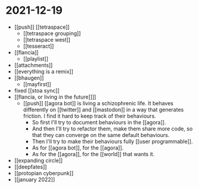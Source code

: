# 2021-12-19

- [[push]] [[tetraspace]]
  - [[tetraspace grouping]]
  - [[tetraspace west]]
  - [[tesseract]]
- [[flancia]]
  - [[playlist]]
- [[attachments]]
- [[everything is a remix]]
- [[bhaugen]]
  - [[mayfirst]]
- fixed [[stoa sync]]
- [[flancia, or living in the future]]]]
  - [[push]] [[agora bot]] is living a schizophrenic life. It behaves differently on [[twitter]] and [[mastodon]] in a way that generates friction. I find it hard to keep track of their behaviours.
    - So first I'll try to document behaviours in the [[agora]].
    - And then I'll try to refactor them, make them share more code, so that they can converge on the same default behaviours.
    - Then I'll try to make their behaviours fully [[user programmable]].
    - As for [[agora bot]], for the [[agora]].
    - As for the [[agora]], for the [[world]] that wants it.
- [[expanding circle]]
- [[deepfates]]
- [[protopian cyberpunk]]
- [[january 2022]]